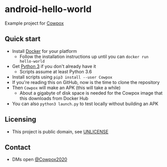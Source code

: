 # android-hello-world
Example project for [Cowpox](https://github.com/combatopera/Cowpox)

## Quick start
* Install [Docker](https://docs.docker.com/get-docker/) for your platform
    * Follow the installation instructions up until you can `docker run hello-world`
* Get [Python 3](https://www.python.org/) if you don't already have it
    * Scripts assume at least Python 3.6
* Install scripts using `pip3 install --user Cowpox`
* If you're reading this on GitHub, now is the time to clone the repository
* Then `Cowpox` will make an APK (this will take a while)
    * About a gigabyte of disk space is needed for the Cowpox image that this downloads from Docker Hub
* You can also `python3 launch.py` to test locally without building an APK

## Licensing
* This project is public domain, see [UNLICENSE](UNLICENSE)

## Contact
* DMs open [@Cowpox2020](https://twitter.com/Cowpox2020)
